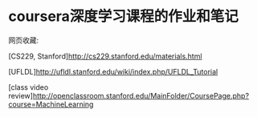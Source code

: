 coursera深度学习课程的作业和笔记
=======

网页收藏:

[CS229, Stanford]http://cs229.stanford.edu/materials.html

[UFLDL]http://ufldl.stanford.edu/wiki/index.php/UFLDL_Tutorial

[class video review]http://openclassroom.stanford.edu/MainFolder/CoursePage.php?course=MachineLearning

